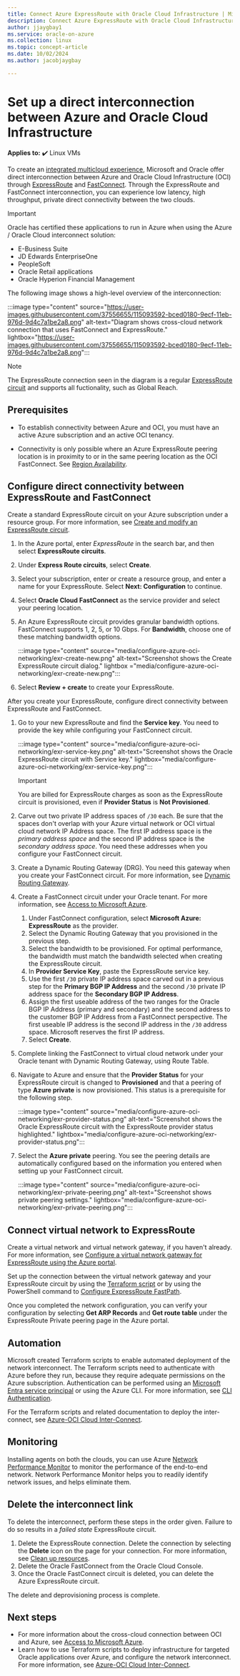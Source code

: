 ```yaml
---
title: Connect Azure ExpressRoute with Oracle Cloud Infrastructure | Microsoft Docs
description: Connect Azure ExpressRoute with Oracle Cloud Infrastructure (OCI) FastConnect to enable cross-cloud Oracle application solutions.
author: jjaygbay1
ms.service: oracle-on-azure
ms.collection: linux
ms.topic: concept-article
ms.date: 10/02/2024
ms.author: jacobjaygbay

---
```


# Set up a direct interconnection between Azure and Oracle Cloud Infrastructure  

**Applies to:** :heavy_check_mark: Linux VMs

To create an [integrated multicloud experience](oracle-oci-overview.md), Microsoft and Oracle offer direct interconnection between Azure and Oracle Cloud Infrastructure (OCI) through [ExpressRoute](/azure/expressroute/expressroute-introduction) and [FastConnect](https://docs.cloud.oracle.com/iaas/Content/Network/Concepts/fastconnectoverview.htm). Through the ExpressRoute and FastConnect interconnection, you can experience low latency, high throughput, private direct connectivity between the two clouds.

> [!IMPORTANT]
> Oracle has certified these applications to run in Azure when using the Azure / Oracle Cloud interconnect solution:
>
> - E-Business Suite
> - JD Edwards EnterpriseOne
> - PeopleSoft
> - Oracle Retail applications
> - Oracle Hyperion Financial Management

The following image shows a high-level overview of the interconnection:

:::image type="content" source="https://user-images.githubusercontent.com/37556655/115093592-bced0180-9ecf-11eb-976d-9d4c7a1be2a8.png" alt-text="Diagram shows cross-cloud network connection that uses FastConnect and ExpressRoute." lightbox="https://user-images.githubusercontent.com/37556655/115093592-bced0180-9ecf-11eb-976d-9d4c7a1be2a8.png":::

> [!NOTE]
> The ExpressRoute connection seen in the diagram is a regular [ExpressRoute circuit](/azure/expressroute/expressroute-introduction) and supports all fuctionality, such as Global Reach.
>

## Prerequisites

- To establish connectivity between Azure and OCI, you must have an active Azure subscription and an active OCI tenancy.

- Connectivity is only possible where an Azure ExpressRoute peering location is in proximity to or in the same peering location as the OCI FastConnect. See [Region Availability](oracle-oci-overview.md#region-availability).

## Configure direct connectivity between ExpressRoute and FastConnect

Create a standard ExpressRoute circuit on your Azure subscription under a resource group. For more information, see [Create and modify an ExpressRoute circuit](/azure/expressroute/expressroute-howto-circuit-portal-resource-manager).

1. In the Azure portal, enter *ExpressRoute* in the search bar, and then select **ExpressRoute circuits**.
1. Under **Express Route circuits**, select **Create**.
1. Select your subscription, enter or create a resource group, and enter a name for your ExpressRoute. Select **Next: Configuration** to continue.
1. Select **Oracle Cloud FastConnect** as the service provider and select your peering location.
1. An Azure ExpressRoute circuit provides granular bandwidth options. FastConnect supports 1, 2, 5, or 10 Gbps. For **Bandwidth**, choose one of these matching bandwidth options.

   :::image type="content" source="media/configure-azure-oci-networking/exr-create-new.png" alt-text="Screenshot shows the Create ExpressRoute circuit dialog." lightbox ="media/configure-azure-oci-networking/exr-create-new.png":::

1. Select **Review + create** to create your ExpressRoute.

After you create your ExpressRoute, configure direct connectivity between ExpressRoute and FastConnect.

1. Go to your new ExpressRoute and find the **Service key**. You need to provide the key while configuring your FastConnect circuit.

   :::image type="content" source="media/configure-azure-oci-networking/exr-service-key.png" alt-text="Screenshot shows the Oracle ExpressRoute circuit with Service key." lightbox="media/configure-azure-oci-networking/exr-service-key.png":::

   > [!IMPORTANT]
   > You are billed for ExpressRoute charges as soon as the ExpressRoute circuit is provisioned, even if **Provider Status** is **Not Provisioned**.

1. Carve out two private IP address spaces of `/30` each. Be sure that the spaces don't overlap with your Azure virtual network or OCI virtual cloud network IP Address space. The first IP address space is the *primary address space* and the second IP address space is the *secondary address space*. You need these addresses when you configure your FastConnect circuit.
1. Create a Dynamic Routing Gateway (DRG). You need this gateway when you create your FastConnect circuit. For more information, see [Dynamic Routing Gateway](https://docs.cloud.oracle.com/iaas/Content/Network/Tasks/managingDRGs.htm).
1. Create a FastConnect circuit under your Oracle tenant. For more information, see [Access to Microsoft Azure](https://docs.cloud.oracle.com/iaas/Content/Network/Concepts/azure.htm).
  
   1. Under FastConnect configuration, select **Microsoft Azure: ExpressRoute** as the provider.
   1. Select the Dynamic Routing Gateway that you provisioned in the previous step.
   1. Select the bandwidth to be provisioned. For optimal performance, the bandwidth must match the bandwidth selected when creating the ExpressRoute circuit.
   1. In **Provider Service Key**, paste the ExpressRoute service key.
   1. Use the first `/30` private IP address space carved out in a previous step for the **Primary BGP IP Address** and the second `/30` private IP address space for the **Secondary BGP IP Address**.
   1. Assign the first useable address of the two ranges for the Oracle BGP IP Address (primary and secondary) and the second address to the customer BGP IP Address from a FastConnect perspective. The first useable IP address is the second IP address in the `/30` address space. Microsoft reserves the first IP address.
   1. Select **Create**.

1. Complete linking the FastConnect to virtual cloud network under your Oracle tenant with Dynamic Routing Gateway, using Route Table.
1. Navigate to Azure and ensure that the **Provider Status** for your ExpressRoute circuit is changed to **Provisioned** and that a peering of type **Azure private** is now provisioned. This status is a prerequisite for the following step.

   :::image type="content" source="media/configure-azure-oci-networking/exr-provider-status.png" alt-text="Screenshot shows the Oracle ExpressRoute circuit with the ExpressRoute provider status highlighted." lightbox="media/configure-azure-oci-networking/exr-provider-status.png":::

1. Select the **Azure private** peering. You see the peering details are automatically configured based on the information you entered when setting up your FastConnect circuit.

   :::image type="content" source="media/configure-azure-oci-networking/exr-private-peering.png" alt-text="Screenshot shows private peering settings." lightbox="media/configure-azure-oci-networking/exr-private-peering.png":::

## Connect virtual network to ExpressRoute

Create a virtual network and virtual network gateway, if you haven't already. For more information, see [Configure a virtual network gateway for ExpressRoute using the Azure portal](/azure/expressroute/expressroute-howto-add-gateway-portal-resource-manager).

Set up the connection between the virtual network gateway and your ExpressRoute circuit by using the [Terraform script](https://github.com/microsoft/azure-oracle/tree/master/InterConnect-2) or by using the PowerShell command to [Configure ExpressRoute FastPath](/azure/expressroute/expressroute-howto-linkvnet-arm#configure-expressroute-fastpath).

Once you completed the network configuration, you can verify your configuration by selecting **Get ARP Records** and **Get route table** under the ExpressRoute Private peering page in the Azure portal.

## Automation

Microsoft created Terraform scripts to enable automated deployment of the network interconnect. The Terraform scripts need to authenticate with Azure before they run, because they require adequate permissions on the Azure subscription. Authentication can be performed using an [Microsoft Entra service principal](/azure/active-directory/develop/app-objects-and-service-principals#service-principal-object) or using the Azure CLI. For more information, see [CLI Authentication](https://www.terraform.io/cli/auth).

For the Terraform scripts and related documentation to deploy the inter-connect, see [Azure-OCI Cloud Inter-Connect](https://aka.ms/azureociinterconnecttf).

## Monitoring

Installing agents on both the clouds, you can use Azure [Network Performance Monitor](/azure/expressroute/how-to-npm) to monitor the performance of the end-to-end network. Network Performance Monitor helps you to readily identify network issues, and helps eliminate them.

## Delete the interconnect link

To delete the interconnect, perform these steps in the order given. Failure to do so results in a *failed state* ExpressRoute circuit.

1. Delete the ExpressRoute connection. Delete the connection by selecting the **Delete** icon on the page for your connection. For more information, see [Clean up resources](/azure/expressroute/expressroute-howto-linkvnet-portal-resource-manager#clean-up-resources).
1. Delete the Oracle FastConnect from the Oracle Cloud Console.
1. Once the Oracle FastConnect circuit is deleted, you can delete the Azure ExpressRoute circuit.

The delete and deprovisioning process is complete.

## Next steps

- For more information about the cross-cloud connection between OCI and Azure, see [Access to Microsoft Azure](https://docs.cloud.oracle.com/iaas/Content/Network/Concepts/azure.htm).
- Learn how to use Terraform scripts to deploy infrastructure for targeted Oracle applications over Azure, and configure the network interconnect. For more information, see [Azure-OCI Cloud Inter-Connect](https://aka.ms/azureociinterconnecttf).
